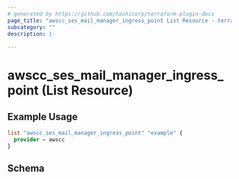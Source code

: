 ```yaml
---
# generated by https://github.com/hashicorp/terraform-plugin-docs
page_title: "awscc_ses_mail_manager_ingress_point List Resource - terraform-provider-awscc"
subcategory: ""
description: |-
  
---
```


# awscc_ses_mail_manager_ingress_point (List Resource)



## Example Usage

```terraform
list "awscc_ses_mail_manager_ingress_point" "example" {
  provider = awscc
}
```

<!-- schema generated by tfplugindocs -->
## Schema
